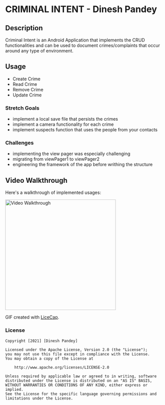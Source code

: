 # **CRIMINAL INTENT** - Dinesh Pandey

## Description
Criminal Intent is an Android Application that implements the CRUD functionalities and can be used to document crimes/complaints that occur around any type of environment.

## Usage
* Create Crime
* Read Crime
* Remove Crime
* Update Crime

### Stretch Goals
* implement a local save file that persists the crimes
* implement a camera functionality for each crime
* implement suspects function that uses the people from your contacts

### Challenges
* implementing the view pager was especially challenging
* migrating from viewPager1 to viewPager2
* engineering the framework of the app before writhing the structure

## Video Walkthrough

Here's a walkthrough of implemented usages:

<img src='https://i.imgur.com/IfkvwML.gif' title='Video Walkthrough' width='350' alt='Video Walkthrough' />

GIF created with [LiceCap](http://www.cockos.com/licecap/).

### License

    Copyright [2021] [Dinesh Pandey]

    Licensed under the Apache License, Version 2.0 (the "License");
    you may not use this file except in compliance with the License.
    You may obtain a copy of the License at

        http://www.apache.org/licenses/LICENSE-2.0

    Unless required by applicable law or agreed to in writing, software
    distributed under the License is distributed on an "AS IS" BASIS,
    WITHOUT WARRANTIES OR CONDITIONS OF ANY KIND, either express or implied.
    See the License for the specific language governing permissions and
    limitations under the License.




